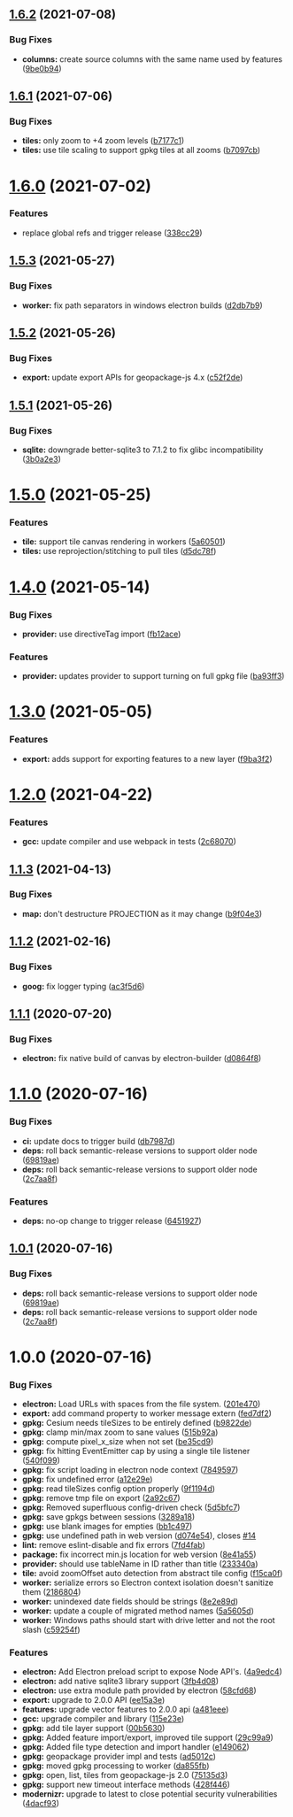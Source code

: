 ## [1.6.2](https://github.com/ngageoint/opensphere-plugin-geopackage/compare/v1.6.1...v1.6.2) (2021-07-08)


### Bug Fixes

* **columns:** create source columns with the same name used by features ([9be0b94](https://github.com/ngageoint/opensphere-plugin-geopackage/commit/9be0b94992da7f71e4ab0c2e0b13afc183ad39a7))

## [1.6.1](https://github.com/ngageoint/opensphere-plugin-geopackage/compare/v1.6.0...v1.6.1) (2021-07-06)


### Bug Fixes

* **tiles:** only zoom to +4 zoom levels ([b7177c1](https://github.com/ngageoint/opensphere-plugin-geopackage/commit/b7177c1a5a257568552e8b6b5debf78164f307ca))
* **tiles:** use tile scaling to support gpkg tiles at all zooms ([b7097cb](https://github.com/ngageoint/opensphere-plugin-geopackage/commit/b7097cb8cdce2c73cf5107b86319c61b7faccfd8))

# [1.6.0](https://github.com/ngageoint/opensphere-plugin-geopackage/compare/v1.5.3...v1.6.0) (2021-07-02)


### Features

* replace global refs and trigger release ([338cc29](https://github.com/ngageoint/opensphere-plugin-geopackage/commit/338cc29e69392ce5a83b397d3625be6db541002b))

## [1.5.3](https://github.com/ngageoint/opensphere-plugin-geopackage/compare/v1.5.2...v1.5.3) (2021-05-27)


### Bug Fixes

* **worker:** fix path separators in windows electron builds ([d2db7b9](https://github.com/ngageoint/opensphere-plugin-geopackage/commit/d2db7b9c7a749b390f328c213da851206220a922))

## [1.5.2](https://github.com/ngageoint/opensphere-plugin-geopackage/compare/v1.5.1...v1.5.2) (2021-05-26)


### Bug Fixes

* **export:** update export APIs for geopackage-js 4.x ([c52f2de](https://github.com/ngageoint/opensphere-plugin-geopackage/commit/c52f2defdeedf477db7e0c3fc6f042dda6eb686e))

## [1.5.1](https://github.com/ngageoint/opensphere-plugin-geopackage/compare/v1.5.0...v1.5.1) (2021-05-26)


### Bug Fixes

* **sqlite:** downgrade better-sqlite3 to 7.1.2 to fix glibc incompatibility ([3b0a2e3](https://github.com/ngageoint/opensphere-plugin-geopackage/commit/3b0a2e34d7ce574993a5e12de3b925d05774ea67))

# [1.5.0](https://github.com/ngageoint/opensphere-plugin-geopackage/compare/v1.4.0...v1.5.0) (2021-05-25)


### Features

* **tile:** support tile canvas rendering in workers ([5a60501](https://github.com/ngageoint/opensphere-plugin-geopackage/commit/5a6050125eb01a37b0cbf794dbf3fda9c9085802))
* **tiles:** use reprojection/stitching to pull tiles ([d5dc78f](https://github.com/ngageoint/opensphere-plugin-geopackage/commit/d5dc78f46c6cb3764832c70e4753af1faf93bc6d))

# [1.4.0](https://github.com/ngageoint/opensphere-plugin-geopackage/compare/v1.3.0...v1.4.0) (2021-05-14)


### Bug Fixes

* **provider:** use directiveTag import ([fb12ace](https://github.com/ngageoint/opensphere-plugin-geopackage/commit/fb12ace77215f54274248ac091d0dd3e8a1a9707))


### Features

* **provider:** updates provider to support turning on full gpkg file ([ba93ff3](https://github.com/ngageoint/opensphere-plugin-geopackage/commit/ba93ff3988f77cea84380ce491fb0f5a3ee47944))

# [1.3.0](https://github.com/ngageoint/opensphere-plugin-geopackage/compare/v1.2.0...v1.3.0) (2021-05-05)


### Features

* **export:** adds support for exporting features to a new layer ([f9ba3f2](https://github.com/ngageoint/opensphere-plugin-geopackage/commit/f9ba3f21231c721431eb5c6939c170689fe0e29b))

# [1.2.0](https://github.com/ngageoint/opensphere-plugin-geopackage/compare/v1.1.3...v1.2.0) (2021-04-22)


### Features

* **gcc:** update compiler and use webpack in tests ([2c68070](https://github.com/ngageoint/opensphere-plugin-geopackage/commit/2c6807077072e686701c775b5fcaad0e5d3eb6fb))

## [1.1.3](https://github.com/ngageoint/opensphere-plugin-geopackage/compare/v1.1.2...v1.1.3) (2021-04-13)


### Bug Fixes

* **map:** don't destructure PROJECTION as it may change ([b9f04e3](https://github.com/ngageoint/opensphere-plugin-geopackage/commit/b9f04e3849052437e492ab7a315c0b74914c7e77))

## [1.1.2](https://github.com/ngageoint/opensphere-plugin-geopackage/compare/v1.1.1...v1.1.2) (2021-02-16)


### Bug Fixes

* **goog:** fix logger typing ([ac3f5d6](https://github.com/ngageoint/opensphere-plugin-geopackage/commit/ac3f5d67799d4525f12b3233290d706c7235dca3))

## [1.1.1](https://github.com/ngageoint/opensphere-plugin-geopackage/compare/v1.1.0...v1.1.1) (2020-07-20)


### Bug Fixes

* **electron:** fix native build of canvas by electron-builder ([d0864f8](https://github.com/ngageoint/opensphere-plugin-geopackage/commit/d0864f842ff5ff0894bedfaf96552eb9d602720b))

# [1.1.0](https://github.com/ngageoint/opensphere-plugin-geopackage/compare/v1.0.0...v1.1.0) (2020-07-16)


### Bug Fixes

* **ci:** update docs to trigger build ([db7987d](https://github.com/ngageoint/opensphere-plugin-geopackage/commit/db7987dad9f421a913561e057e0605c87748011e))
* **deps:** roll back semantic-release versions to support older node ([69819ae](https://github.com/ngageoint/opensphere-plugin-geopackage/commit/69819aebe1fabdbf3bef39ed17f4845c58e9c3d6))
* **deps:** roll back semantic-release versions to support older node ([2c7aa8f](https://github.com/ngageoint/opensphere-plugin-geopackage/commit/2c7aa8f5ab6734cf9c9bfc8886d786c18372242e))


### Features

* **deps:** no-op change to trigger release ([6451927](https://github.com/ngageoint/opensphere-plugin-geopackage/commit/6451927359c72832ec44d7202a9243a57f3267d1))

## [1.0.1](https://github.com/ngageoint/opensphere-plugin-geopackage/compare/v1.0.0...v1.0.1) (2020-07-16)


### Bug Fixes

* **deps:** roll back semantic-release versions to support older node ([69819ae](https://github.com/ngageoint/opensphere-plugin-geopackage/commit/69819aebe1fabdbf3bef39ed17f4845c58e9c3d6))
* **deps:** roll back semantic-release versions to support older node ([2c7aa8f](https://github.com/ngageoint/opensphere-plugin-geopackage/commit/2c7aa8f5ab6734cf9c9bfc8886d786c18372242e))

# 1.0.0 (2020-07-16)


### Bug Fixes

* **electron:** Load URLs with spaces from the file system. ([201e470](https://github.com/ngageoint/opensphere-plugin-geopackage/commit/201e4702160571350e69d2921185e1a41b686f8d))
* **export:** add command property to worker message extern ([fed7df2](https://github.com/ngageoint/opensphere-plugin-geopackage/commit/fed7df29f87814213c43fa0870793e03da2cf58c))
* **gpkg:** Cesium needs tileSizes to be entirely defined ([b9822de](https://github.com/ngageoint/opensphere-plugin-geopackage/commit/b9822dec1cbbd96b860798c38dff0615aeea4968))
* **gpkg:** clamp min/max zoom to sane values ([515b92a](https://github.com/ngageoint/opensphere-plugin-geopackage/commit/515b92afb0b496a48d6d9ea241a7099f10853fbb))
* **gpkg:** compute pixel_x_size when not set ([be35cd9](https://github.com/ngageoint/opensphere-plugin-geopackage/commit/be35cd976bbe844ddea7c9d8db5247efa2eb1796))
* **gpkg:** fix hitting EventEmitter cap by using a single tile listener ([540f099](https://github.com/ngageoint/opensphere-plugin-geopackage/commit/540f0998c7b33c486f4ec8d6322a11f2991ec853))
* **gpkg:** fix script loading in electron node context ([7849597](https://github.com/ngageoint/opensphere-plugin-geopackage/commit/784959789f6b7780d0ef480b2a067ccaeec6ca99))
* **gpkg:** fix undefined error ([a12e29e](https://github.com/ngageoint/opensphere-plugin-geopackage/commit/a12e29e580ec5e46049afec3e0a6103552101e54))
* **gpkg:** read tileSizes config option properly ([9f1194d](https://github.com/ngageoint/opensphere-plugin-geopackage/commit/9f1194dd6d17116aaeb87a907cb65f9fc8f61aa3))
* **gpkg:** remove tmp file on export ([2a92c67](https://github.com/ngageoint/opensphere-plugin-geopackage/commit/2a92c67e1431dd3f970350c95c7819f1dd7d38ea))
* **gpkg:** Removed superfluous config-driven check ([5d5bfc7](https://github.com/ngageoint/opensphere-plugin-geopackage/commit/5d5bfc7202c30346666ce4929ce23d2ae95ca489))
* **gpkg:** save gpkgs between sessions ([3289a18](https://github.com/ngageoint/opensphere-plugin-geopackage/commit/3289a181b3a995939e71c3f528331edb41c8b8f4))
* **gpkg:** use blank images for empties ([bb1c497](https://github.com/ngageoint/opensphere-plugin-geopackage/commit/bb1c49763da5081f1b7bc0c12417e32cf24e3246))
* **gpkg:** use undefined path in web version ([d074e54](https://github.com/ngageoint/opensphere-plugin-geopackage/commit/d074e54035776f5043762cae55d53974f69754c7)), closes [#14](https://github.com/ngageoint/opensphere-plugin-geopackage/issues/14)
* **lint:** remove eslint-disable and fix errors ([7fd4fab](https://github.com/ngageoint/opensphere-plugin-geopackage/commit/7fd4fabbe3e0e0fd14a645755cb39232763cc7f2))
* **package:** fix incorrect min.js location for web version ([8e41a55](https://github.com/ngageoint/opensphere-plugin-geopackage/commit/8e41a55bd89897232c896b16ef8ae26fa00e13d9))
* **provider:** should use tableName in ID rather than title ([233340a](https://github.com/ngageoint/opensphere-plugin-geopackage/commit/233340aa15a739afb923d7a1a692ffeb4a08831e))
* **tile:** avoid zoomOffset auto detection from abstract tile config ([f15ca0f](https://github.com/ngageoint/opensphere-plugin-geopackage/commit/f15ca0fd7c7403c98bba54d28c6dbca3f796d6c2))
* **worker:** serialize errors so Electron context isolation doesn't sanitize them ([2186804](https://github.com/ngageoint/opensphere-plugin-geopackage/commit/2186804808a9fc133810a3f7a8df4f583ba817a7))
* **worker:** unindexed date fields should be strings ([8e2e89d](https://github.com/ngageoint/opensphere-plugin-geopackage/commit/8e2e89db0ed4e9263d72b80f8eda41a888647b9d))
* **worker:** update a couple of migrated method names ([5a5605d](https://github.com/ngageoint/opensphere-plugin-geopackage/commit/5a5605d6762d03cf7b509de87b11b7a1e1e7f5e5))
* **worker:** Windows paths should start with drive letter and not the root slash ([c59254f](https://github.com/ngageoint/opensphere-plugin-geopackage/commit/c59254f58f87e7252c3831fdc8cf19c71b1537e9))


### Features

* **electron:** Add Electron preload script to expose Node API's. ([4a9edc4](https://github.com/ngageoint/opensphere-plugin-geopackage/commit/4a9edc4bc2d87fa77fd466076b6f0d8e17692a17))
* **electron:** add native sqlite3 library support ([3fb4d08](https://github.com/ngageoint/opensphere-plugin-geopackage/commit/3fb4d0824cf60fab32ebbf675b66b70326788580))
* **electron:** use extra module path provided by electron ([58cfd68](https://github.com/ngageoint/opensphere-plugin-geopackage/commit/58cfd68e86369bf395b83f27a8f7a9847f3739cd))
* **export:** upgrade to 2.0.0 API ([ee15a3e](https://github.com/ngageoint/opensphere-plugin-geopackage/commit/ee15a3e3ad7419248f8f5f79a1a629e58306237b))
* **features:** upgrade vector features to 2.0.0 api ([a481eee](https://github.com/ngageoint/opensphere-plugin-geopackage/commit/a481eee665e7cc6eb6f6fa982ea77bb27c964081))
* **gcc:** upgrade compiler and library ([115e23e](https://github.com/ngageoint/opensphere-plugin-geopackage/commit/115e23ea1424f3ef5a0104e5aae00b448647b358))
* **gpkg:** add tile layer support ([00b5630](https://github.com/ngageoint/opensphere-plugin-geopackage/commit/00b5630ba87f531a365c6b53fd9ae89dafbdc268))
* **gpkg:** Added feature import/export, improved tile support ([29c99a9](https://github.com/ngageoint/opensphere-plugin-geopackage/commit/29c99a9964fbab92351f6a9747ac4312c028eec6))
* **gpkg:** Added file type detection and import handler ([e149062](https://github.com/ngageoint/opensphere-plugin-geopackage/commit/e149062bca0adad2bcd1855cf572ac1b33dbddb5))
* **gpkg:** geopackage provider impl and tests ([ad5012c](https://github.com/ngageoint/opensphere-plugin-geopackage/commit/ad5012cea0ef7afac53dcd1b66c5ae2d57b1b271))
* **gpkg:** moved gpkg processing to worker ([da855fb](https://github.com/ngageoint/opensphere-plugin-geopackage/commit/da855fbd52f4b57b2ed7fb382665b7491dfa5e67))
* **gpkg:** open, list, tiles from geopackage-js 2.0 ([75135d3](https://github.com/ngageoint/opensphere-plugin-geopackage/commit/75135d3efe3c858357e7173b2f0c46d49f91d8be))
* **gpkg:** support new timeout interface methods ([428f446](https://github.com/ngageoint/opensphere-plugin-geopackage/commit/428f44643ee8203e12afa53e2eef1b7cfd3dc62a))
* **modernizr:** upgrade to latest to close potential security vulnerabilities ([4dacf93](https://github.com/ngageoint/opensphere-plugin-geopackage/commit/4dacf932f3d7e3a28f9d17d1c38a13cd2f025570))
